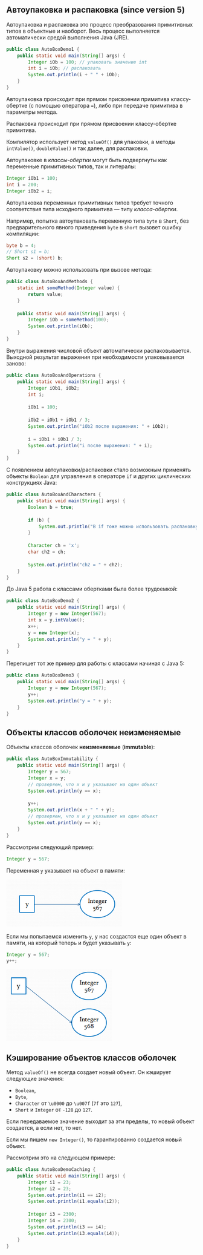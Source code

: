 ## Aвтоупаковка и распаковка (since version 5)
Автоупаковка и распаковка это процесс преобразования примитивных типов в объектные и наоборот. Весь процесс выполняется автоматически средой выполнения Java (JRE). 

```java
public class AutoBoxDemo1 {
    public static void main(String[] args) {
        Integer iOb = 100; // упаковать значение int
        int i = iOb; // распаковать
        System.out.println(i + " " + iOb);
    }
}
```

Автоупаковка происходит при прямом присвоении примитива классу-обертке (с помощью оператора `=`), либо при передаче примитива в параметры метода.

Распаковка происходит при прямом присвоении классу-обертке примитива.

Компилятор использует метод `valueOf()` для упаковки, а методы `intValue()`, `doubleValue()` и так далее, для распаковки.

Автоупаковке в *классы-обертки* могут быть подвергнуты как переменные примитивных типов, так и литералы:

```java
Integer iOb1 = 100;
int i = 200;
Integer iOb2 = i;
```
Автоупаковка переменных примитивных типов требует точного соответствия типа исходного примитива — типу *класса-обертки*.

Например, попытка автоупаковать переменную типа `byte` в `Short`, без предварительного явного приведения `byte` в `short` вызовет ошибку компиляции:

```java
byte b = 4;
// Short s1 = b;
Short s2 = (short) b;
```

Автоупаковку можно использовать при вызове метода:

```java
public class AutoBoxAndMethods {
    static int someMethod(Integer value) {
        return value;
    }

    public static void main(String[] args) {
        Integer iOb = someMethod(100);
        System.out.println(iOb);
    }
}
```

Внутри выражения числовой объект автоматически распаковывается. Выходной результат выражения при необходимости упаковывается заново:

```java
public class AutoBoxAndOperations {
    public static void main(String[] args) {
        Integer iOb1, iOb2;
        int i;

        iOb1 = 100;

        iOb2 = iOb1 + iOb1 / 3;
        System.out.println("iOb2 после выражения: " + iOb2);

        i = iOb1 + iOb1 / 3;
        System.out.println("i после выражения: " + i);
    }
}
```

C появлением автоупаковки/распаковки стало возможным применять объекты `Boolean` для управления в операторе `if` и других циклических конструкциях Java:

```java
public class AutoBoxAndCharacters {
    public static void main(String[] args) {
        Boolean b = true;

        if (b) {
            System.out.println("В if тоже можно использовать распаковку.");
        }

        Character ch = 'x';
        char ch2 = ch;

        System.out.println("ch2 = " + ch2);
    }
}
```

До Java 5 работа с классами обертками была более трудоемкой:

```java
public class AutoBoxDemo2 {
    public static void main(String[] args) {
        Integer y = new Integer(567);
        int x = y.intValue();
        x++;
        y = new Integer(x);
        System.out.println("y = " + y);
    }
}
```

Перепишет тот же пример для работы с классами начиная с Java 5:

```java
public class AutoBoxDemo3 {
    public static void main(String[] args) {
        Integer y = new Integer(567);
        y++;
        System.out.println("y = " + y);
    }
}
```


## Объекты классов оболочек неизменяемые
Объекты классов оболочек **неизменяемые** (**immutable**):

```java
public class AutoBoxImmutability {
    public static void main(String[] args) {
        Integer y = 567;
        Integer x = y;
        // проверяем, что x и y указывают на один объект
        System.out.println(y == x);

        y++;
        System.out.println(x + " " + y);
        // проверяем, что x и y указывают на один объект
        System.out.println(y == x);
    }
}
```
Рассмотрим следующий пример:

```java
Integer y = 567;
```

Переменная `y` указывает на объект в памяти:

![Объекты классов оболочек неизменяемы](res/img/java/wrapper-classes/wrapper-immutable1.png)

Если мы попытаемся изменить `y`, у нас создастся еще один объект в памяти, на который теперь и будет указывать `y`:

```java
Integer y = 567;
y++;
```

![Объекты классов оболочек неизменяемы](res/img/java/wrapper-classes/wrapper-immutable2.png)


## Кэширование объектов классов оболочек
Метод `valueOf()` не всегда создает новый объект. Он кэширует следующие значения:
- `Boolean`, 
- `Byte`,
- `Character` от `\u0000` до `\u007f` (`7f` это `127`),
- `Short` и `Integer` от `-128` до `127`.

Если передаваемое значение выходит за эти пределы, то новый объект создается, а если нет, то нет.

Если мы пишем `new Integer()`, то гарантированно создается новый объект.

Рассмотрим это на следующем примере:

```java
public class AutoBoxDemoCaching {
    public static void main(String[] args) {
        Integer i1 = 23;
        Integer i2 = 23;
        System.out.println(i1 == i2);
        System.out.println(i1.equals(i2));

        Integer i3 = 2300;
        Integer i4 = 2300;
        System.out.println(i3 == i4);
        System.out.println(i3.equals(i4));
    }
}
```